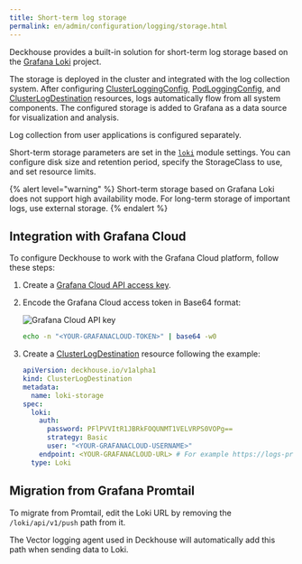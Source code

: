 ```yaml
---
title: Short-term log storage
permalink: en/admin/configuration/logging/storage.html
---
```


Deckhouse provides a built-in solution for short-term log storage based on the [Grafana Loki](https://grafana.com/oss/loki/) project.

The storage is deployed in the cluster and integrated with the log collection system.
After configuring [ClusterLoggingConfig](/modules/log-shipper/cr.html#clusterloggingconfig), [PodLoggingConfig](/modules/log-shipper/cr.html#podloggingconfig), and [ClusterLogDestination](/modules/log-shipper/cr.html#clusterlogdestination) resources,
logs automatically flow from all system components.
The configured storage is added to Grafana as a data source for visualization and analysis.

Log collection from user applications is configured separately.

Short-term storage parameters are set in the [`loki`](/modules/loki/configuration.html) module settings.
You can configure disk size and retention period, specify the StorageClass to use, and set resource limits.

{% alert level="warning" %}
Short-term storage based on Grafana Loki does not support high availability mode.
For long-term storage of important logs, use external storage.
{% endalert %}

## Integration with Grafana Cloud

To configure Deckhouse to work with the Grafana Cloud platform, follow these steps:

1. Create a [Grafana Cloud API access key](https://grafana.com/docs/grafana-cloud/reference/create-api-key/).
1. Encode the Grafana Cloud access token in Base64 format:

   ![Grafana Cloud API key](../../../images/log-shipper/grafana_cloud.png)

   ```bash
   echo -n "<YOUR-GRAFANACLOUD-TOKEN>" | base64 -w0
   ```

1. Create a [ClusterLogDestination](/modules/log-shipper/cr.html#clusterlogdestination) resource following the example:

   ```yaml
   apiVersion: deckhouse.io/v1alpha1
   kind: ClusterLogDestination
   metadata:
     name: loki-storage
   spec:
     loki:
       auth:
         password: PFlPVVItR1JBRkFOQUNMT1VELVRPS0VOPg==
         strategy: Basic
         user: "<YOUR-GRAFANACLOUD-USERNAME>"
       endpoint: <YOUR-GRAFANACLOUD-URL> # For example https://logs-prod-us-central1.grafana.net or https://logs-prod-eu-west-0.grafana.net
     type: Loki
   ```

## Migration from Grafana Promtail

To migrate from Promtail, edit the Loki URL by removing the `/loki/api/v1/push` path from it.

The Vector logging agent used in Deckhouse will automatically add this path when sending data to Loki.
